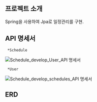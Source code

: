 ## 프로젝트 소개
Spring을 사용하여 Jpa로 일정관리를 구현.

## API 명세서
     *Schedule
![Schedule_develop_User_API 명세서](https://github.com/user-attachments/assets/19688ab9-ba18-406c-a1ba-3a185571b21e)

     *User
![Schedule_develop_schedules_API 명세서](https://github.com/user-attachments/assets/42c0135f-6b9a-4662-ae0d-dab017759872)


## ERD


